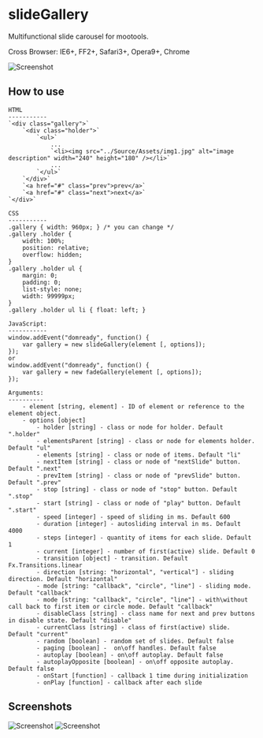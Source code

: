 slideGallery
============

Multifunctional slide carousel for mootools.

Cross Browser: IE6+, FF2+, Safari3+, Opera9+, Chrome

![Screenshot](http://juverman.narod.ru/slideGallery/screen.png)

How to use
----------
	HTML
	-----------
	`<div class="gallery">`
		`<div class="holder">`
			`<ul>`
				...
				`<li><img src="../Source/Assets/img1.jpg" alt="image description" width="240" height="180" /></li>`
				...
			`</ul>`
		`</div>`
		`<a href="#" class="prev">prev</a>`
		`<a href="#" class="next">next</a>`
	`</div>`
	
	CSS
	-----------
	.gallery { width: 960px; } /* you can change */
	.gallery .holder {
		width: 100%;
		position: relative;
		overflow: hidden;
	}
	.gallery .holder ul {
		margin: 0;
		padding: 0;
		list-style: none;
		width: 99999px;
	}
	.gallery .holder ul li { float: left; }
	
	JavaScript:
	-----------
	window.addEvent("domready", function() {
        var gallery = new slideGallery(element [, options]);
    });
	or 
	window.addEvent("domready", function() {
        var gallery = new fadeGallery(element [, options]);
    });
	
	Arguments:
	----------
		- element [string, element] - ID of element or reference to the element object.
		- options [object]
			- holder [string] - class or node for holder. Default ".holder"
			- elementsParent [string] - class or node for elements holder. Default "ul"
			- elements [string] - class or node of items. Default "li"
			- nextItem [string] - class or node of "nextSlide" button. Default ".next"
			- prevItem [string] - class or node of "prevSlide" button. Default ".prev"
			- stop [string] - class or node of "stop" button. Default ".stop"
			- start [string] - class or node of "play" button. Default ".start"
			- speed [integer] - speed of sliding in ms. Default 600
			- duration [integer] - autosliding interval in ms. Default 4000
			- steps [integer] - quantity of items for each slide. Default 1
			- current [integer] - number of first(active) slide. Default 0
			- transition [object] - transition. Default Fx.Transitions.linear
			- direction [string: "horizontal", "vertical"] - sliding direction. Default "horizontal"
			- mode [string: "callback", "circle", "line"] - sliding mode. Default "callback"
			- mode [string: "callback", "circle", "line"] - with\without call back to first item or circle mode. Default "callback"
			- disableClass [string] - class name for next and prev buttons in disable state. Default "disable"
			- currentClass [string] - class of first(active) slide. Default "current"
			- random [boolean] - random set of slides. Default false
			- paging [boolean] -  on\off handles. Default false
			- autoplay [boolean] - on\off autoplay. Default false
			- autoplayOpposite [boolean] - on\off opposite autoplay. Default false
			- onStart [function] - callback 1 time during initialization
			- onPlay [function] - callback after each slide

			
Screenshots
-----------
![Screenshot](http://juverman.narod.ru/slideGallery/screen-1.jpg)
![Screenshot](http://juverman.narod.ru/slideGallery/screen-2.jpg)